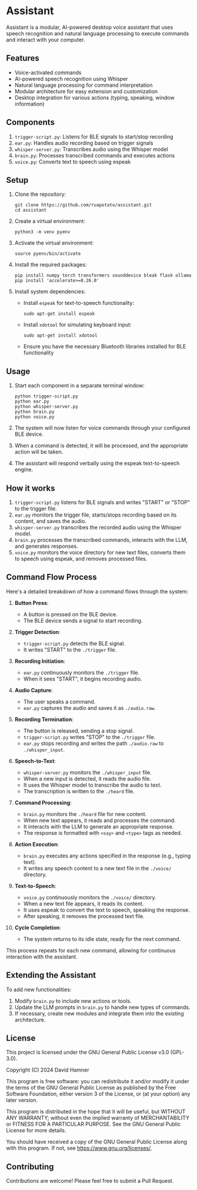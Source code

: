 # Assistant

Assistant is a modular, AI-powered desktop voice assistant that uses speech recognition and natural language processing to execute commands and interact with your computer.

## Features

- Voice-activated commands
- AI-powered speech recognition using Whisper
- Natural language processing for command interpretation
- Modular architecture for easy extension and customization
- Desktop integration for various actions (typing, speaking, window information)

## Components

1. `trigger-script.py`: Listens for BLE signals to start/stop recording
2. `ear.py`: Handles audio recording based on trigger signals
3. `whisper-server.py`: Transcribes audio using the Whisper model
4. `brain.py`: Processes transcribed commands and executes actions
5. `voice.py`: Converts text to speech using espeak

## Setup

1. Clone the repository:
   ```
   git clone https://github.com/ruapotato/assistant.git
   cd assistant
   ```

2. Create a virtual environment:
   ```
   python3 -m venv pyenv
   ```

3. Activate the virtual environment:
     ```
     source pyenv/bin/activate
     ```

4. Install the required packages:
   ```
   pip install numpy torch transformers sounddevice bleak flask ollama
   pip install 'accelerate>=0.26.0'
   ```

5. Install system dependencies:
   - Install `espeak` for text-to-speech functionality:
     ```
     sudo apt-get install espeak
     ```
   - Install `xdotool` for simulating keyboard input:
     ```
     sudo apt-get install xdotool
     ```
   - Ensure you have the necessary Bluetooth libraries installed for BLE functionality

## Usage

1. Start each component in a separate terminal window:

   ```
   python trigger-script.py
   python ear.py
   python whisper-server.py
   python brain.py
   python voice.py
   ```

2. The system will now listen for voice commands through your configured BLE device.

3. When a command is detected, it will be processed, and the appropriate action will be taken.

4. The assistant will respond verbally using the espeak text-to-speech engine.

## How it works

1. `trigger-script.py` listens for BLE signals and writes "START" or "STOP" to the trigger file.
2. `ear.py` monitors the trigger file, starts/stops recording based on its content, and saves the audio.
3. `whisper-server.py` transcribes the recorded audio using the Whisper model.
4. `brain.py` processes the transcribed commands, interacts with the LLM, and generates responses.
5. `voice.py` monitors the voice directory for new text files, converts them to speech using espeak, and removes processed files.

## Command Flow Process

Here's a detailed breakdown of how a command flows through the system:

1. **Button Press**:
   - A button is pressed on the BLE device.
   - The BLE device sends a signal to start recording.

2. **Trigger Detection**:
   - `trigger-script.py` detects the BLE signal.
   - It writes "START" to the `./trigger` file.

3. **Recording Initiation**:
   - `ear.py` continuously monitors the `./trigger` file.
   - When it sees "START", it begins recording audio.

4. **Audio Capture**:
   - The user speaks a command.
   - `ear.py` captures the audio and saves it as `./audio.raw`.

5. **Recording Termination**:
   - The button is released, sending a stop signal.
   - `trigger-script.py` writes "STOP" to the `./trigger` file.
   - `ear.py` stops recording and writes the path `./audio.raw` to `./whisper_input`.

6. **Speech-to-Text**:
   - `whisper-server.py` monitors the `./whisper_input` file.
   - When a new input is detected, it reads the audio file.
   - It uses the Whisper model to transcribe the audio to text.
   - The transcription is written to the `./heard` file.

7. **Command Processing**:
   - `brain.py` monitors the `./heard` file for new content.
   - When new text appears, it reads and processes the command.
   - It interacts with the LLM to generate an appropriate response.
   - The response is formatted with `<say>` and `<type>` tags as needed.

8. **Action Execution**:
   - `brain.py` executes any actions specified in the response (e.g., typing text).
   - It writes any speech content to a new text file in the `./voice/` directory.

9. **Text-to-Speech**:
   - `voice.py` continuously monitors the `./voice/` directory.
   - When a new text file appears, it reads its content.
   - It uses espeak to convert the text to speech, speaking the response.
   - After speaking, it removes the processed text file.

10. **Cycle Completion**:
    - The system returns to its idle state, ready for the next command.

This process repeats for each new command, allowing for continuous interaction with the assistant.

## Extending the Assistant

To add new functionalities:

1. Modify `brain.py` to include new actions or tools.
2. Update the LLM prompts in `brain.py` to handle new types of commands.
3. If necessary, create new modules and integrate them into the existing architecture.

## License

This project is licensed under the GNU General Public License v3.0 (GPL-3.0).

Copyright (C) 2024 David Hamner

This program is free software: you can redistribute it and/or modify
it under the terms of the GNU General Public License as published by
the Free Software Foundation, either version 3 of the License, or
(at your option) any later version.

This program is distributed in the hope that it will be useful,
but WITHOUT ANY WARRANTY; without even the implied warranty of
MERCHANTABILITY or FITNESS FOR A PARTICULAR PURPOSE.  See the
GNU General Public License for more details.

You should have received a copy of the GNU General Public License
along with this program.  If not, see <https://www.gnu.org/licenses/>.

## Contributing

Contributions are welcome! Please feel free to submit a Pull Request.
